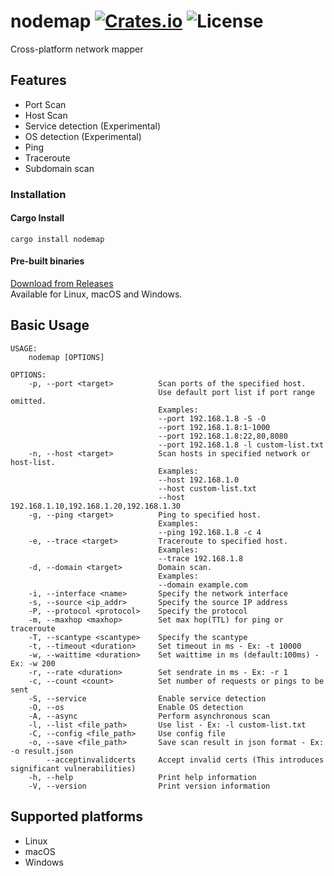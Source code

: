 [crates-badge]: https://img.shields.io/crates/v/nodemap.svg
[crates-url]: https://crates.io/crates/nodemap
[license-badge]: https://img.shields.io/crates/l/nodemap.svg
[nodemap-url]: https://github.com/shellrow/nodemap

# nodemap [![Crates.io][crates-badge]][crates-url] ![License][license-badge]
Cross-platform network mapper

## Features
- Port Scan
- Host Scan
- Service detection (Experimental)
- OS detection (Experimental)
- Ping
- Traceroute
- Subdomain scan

### Installation
#### Cargo Install
```
cargo install nodemap
```

#### Pre-built binaries
[Download from Releases](https://github.com/shellrow/nodemap/releases)  
Available for Linux, macOS and Windows.

## Basic Usage
```
USAGE:
    nodemap [OPTIONS]

OPTIONS:
    -p, --port <target>          Scan ports of the specified host.
                                 Use default port list if port range omitted.
                                 Examples:
                                 --port 192.168.1.8 -S -O
                                 --port 192.168.1.8:1-1000
                                 --port 192.168.1.8:22,80,8080
                                 --port 192.168.1.8 -l custom-list.txt
    -n, --host <target>          Scan hosts in specified network or host-list.
                                 Examples:
                                 --host 192.168.1.0
                                 --host custom-list.txt
                                 --host 192.168.1.10,192.168.1.20,192.168.1.30
    -g, --ping <target>          Ping to specified host. 
                                 Examples: 
                                 --ping 192.168.1.8 -c 4
    -e, --trace <target>         Traceroute to specified host. 
                                 Examples: 
                                 --trace 192.168.1.8
    -d, --domain <target>        Domain scan. 
                                 Examples: 
                                 --domain example.com
    -i, --interface <name>       Specify the network interface
    -s, --source <ip_addr>       Specify the source IP address
    -P, --protocol <protocol>    Specify the protocol
    -m, --maxhop <maxhop>        Set max hop(TTL) for ping or traceroute
    -T, --scantype <scantype>    Specify the scantype
    -t, --timeout <duration>     Set timeout in ms - Ex: -t 10000
    -w, --waittime <duration>    Set waittime in ms (default:100ms) - Ex: -w 200
    -r, --rate <duration>        Set sendrate in ms - Ex: -r 1
    -c, --count <count>          Set number of requests or pings to be sent
    -S, --service                Enable service detection
    -O, --os                     Enable OS detection
    -A, --async                  Perform asynchronous scan
    -l, --list <file_path>       Use list - Ex: -l custom-list.txt
    -C, --config <file_path>     Use config file
    -o, --save <file_path>       Save scan result in json format - Ex: -o result.json
        --acceptinvalidcerts     Accept invalid certs (This introduces significant vulnerabilities)
    -h, --help                   Print help information
    -V, --version                Print version information
```

## Supported platforms
- Linux
- macOS
- Windows
